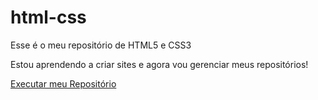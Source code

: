 # html-css
 Esse é o meu repositório de HTML5 e CSS3

 Estou aprendendo a criar sites e agora vou gerenciar meus repositórios!

 <a href="https://anaelpe.github.io/html-css/html-css/index.html">Executar meu Repositório